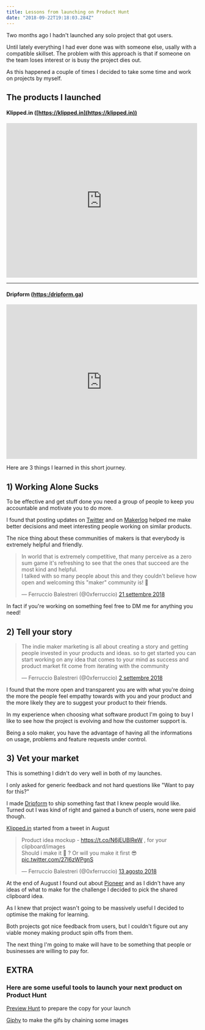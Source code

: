 ```yaml
---
title: Lessons from launching on Product Hunt
date: "2018-09-22T19:18:03.284Z"
---
```


Two months ago I hadn't launched any solo project that got users.

Until lately everything I had ever done was with someone else, usally with a compatible skillset.
The problem with this approach is that if someone on the team loses interest or is busy the project dies out.

As this happened a couple of times I decided to take some time and work on projects by myself.

## The products I launched
#### Klipped.in ([https://klipped.in](https://klipped.in))
<iframe style="border: none;" src="https://cards.producthunt.com/cards/posts/134414?v=1" width="500" height="405" frameborder="0" scrolling="no" allowfullscreen></iframe>

* * *

#### Dripform ([https:/dripform.ga](https:/dripform.ga))
<iframe style="border: none;" src="https://cards.producthunt.com/cards/posts/131617?v=1" width="500" height="405" frameborder="0" scrolling="no" allowfullscreen></iframe>

Here are 3 things I learned in this short journey.

## 1) Working Alone Sucks
To be effective and get stuff done you need a group of people to keep you accountable and motivate you to do more.

I found that posting updates on [Twitter](https://twitter.com/0xferruccio) and on [Makerlog](https://getmakerlog.com) helped me make better decisions and meet interesting people working on similar products.

The nice thing about these communities of makers is that everybody is extremely helpful and friendly.

<blockquote class="twitter-tweet" data-lang="it"><p lang="en" dir="ltr">In world that is extremely competitive, that many perceive as a zero sum game it&#39;s refreshing to see that the ones that succeed are the most kind and helpful.<br>I talked with so many people about this and they couldn&#39;t believe how open and welcoming this &quot;maker&quot; community is! 🚀</p>&mdash; Ferruccio Balestreri (@0xferruccio) <a href="https://twitter.com/0xferruccio/status/1043137745282129920?ref_src=twsrc%5Etfw">21 settembre 2018</a></blockquote>
<script async src="https://platform.twitter.com/widgets.js" charset="utf-8"></script>

In fact if you're working on something feel free to DM me for anything you need!

## 2) Tell your story

<blockquote class="twitter-tweet" data-lang="it"><p lang="en" dir="ltr">The indie maker marketing is all about creating a story and getting people invested in your products and ideas. so to get started you can start working on any idea that comes to your mind as success and product market fit come from iterating with the community</p>&mdash; Ferruccio Balestreri (@0xferruccio) <a href="https://twitter.com/0xferruccio/status/1036301168052502529?ref_src=twsrc%5Etfw">2 settembre 2018</a></blockquote>
<script async src="https://platform.twitter.com/widgets.js" charset="utf-8"></script>

I found that the more open and transparent you are with what you're doing the more the people feel empathy towards with you and your product and the more likely they are to suggest your product to their friends.

In my experience when choosing what software product I'm going to buy I like to see how the project is evolving and how the customer support is.

Being a solo maker, you have the advantage of having all the informations on usage, problems and feature requests under control.

## 3) Vet your market

This is something I didn't do very well in both of my launches.

I only asked for generic feedback and not hard questions like "Want to pay for this?"

I made [Dripform](https://dripform.ga) to ship something fast that I knew people would like. Turned out I was kind of right and gained a bunch of users, none were paid though.

[Klipped.in](https://klipped.in) started from a tweet in August
<blockquote class="twitter-tweet" data-lang="it"><p lang="en" dir="ltr">Product idea mockup - <a href="https://t.co/N6jEUBlReW">https://t.co/N6jEUBlReW</a> , for your clipboard/images<br>Should i make it 🚀 ? Or will you make it first 😎 <a href="https://t.co/27I6zWPgnS">pic.twitter.com/27I6zWPgnS</a></p>&mdash; Ferruccio Balestreri (@0xferruccio) <a href="https://twitter.com/0xferruccio/status/1028930860677062656?ref_src=twsrc%5Etfw">13 agosto 2018</a></blockquote>
<script async src="https://platform.twitter.com/widgets.js" charset="utf-8"></script>

At the end of August I found out about [Pioneer](https://pioneer.app) and as I didn't have any ideas of what to make for the challenge I decided to pick the shared clipboard idea.

As I knew that project wasn't going to be massively useful I decided to optimise the making for learning.

Both projects got nice feedback from users, but I couldn't figure out any viable money making product spin offs from them.

The next thing I'm going to make will have to be something that people or businesses are willing to pay for.

## EXTRA
### Here are some useful tools to launch your next product on Product Hunt

 [Preview Hunt](https://previewhunt.com) to prepare the copy for your launch

 [Giphy](https://giphy.com) to make the gifs by chaining some images
